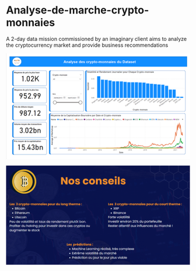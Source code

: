# Analyse-de-marche-crypto-monnaies
A 2-day data mission commissioned by an imaginary client aims to analyze the cryptocurrency market and provide business recommendations

![Dashboard Screenshot](cryptoi1.png)

![Dashboard Screenshot](crypto2.png)
